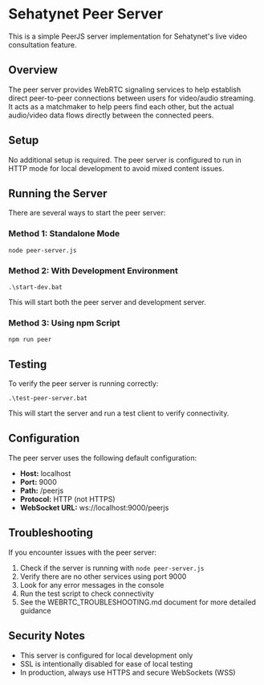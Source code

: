 # Sehatynet Peer Server

This is a simple PeerJS server implementation for Sehatynet's live video consultation feature.

## Overview

The peer server provides WebRTC signaling services to help establish direct peer-to-peer connections between users for video/audio streaming. It acts as a matchmaker to help peers find each other, but the actual audio/video data flows directly between the connected peers.

## Setup

No additional setup is required. The peer server is configured to run in HTTP mode for local development to avoid mixed content issues.

## Running the Server

There are several ways to start the peer server:

### Method 1: Standalone Mode

```
node peer-server.js
```

### Method 2: With Development Environment

```
.\start-dev.bat
```

This will start both the peer server and development server.

### Method 3: Using npm Script

```
npm run peer
```

## Testing

To verify the peer server is running correctly:

```
.\test-peer-server.bat
```

This will start the server and run a test client to verify connectivity.

## Configuration

The peer server uses the following default configuration:

- **Host:** localhost
- **Port:** 9000
- **Path:** /peerjs
- **Protocol:** HTTP (not HTTPS)
- **WebSocket URL:** ws://localhost:9000/peerjs

## Troubleshooting

If you encounter issues with the peer server:

1. Check if the server is running with `node peer-server.js`
2. Verify there are no other services using port 9000
3. Look for any error messages in the console
4. Run the test script to check connectivity
5. See the WEBRTC_TROUBLESHOOTING.md document for more detailed guidance

## Security Notes

- This server is configured for local development only
- SSL is intentionally disabled for ease of local testing
- In production, always use HTTPS and secure WebSockets (WSS)
